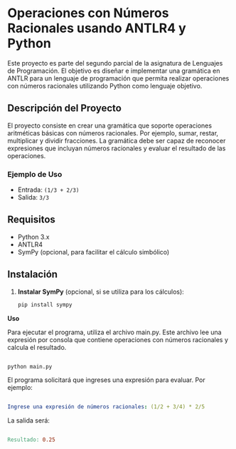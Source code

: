 # Operaciones con Números Racionales usando ANTLR4 y Python

Este proyecto es parte del segundo parcial de la asignatura de Lenguajes de Programación. El objetivo es diseñar e implementar una gramática en ANTLR para un lenguaje de programación que permita realizar operaciones con números racionales utilizando Python como lenguaje objetivo.

## Descripción del Proyecto

El proyecto consiste en crear una gramática que soporte operaciones aritméticas básicas con números racionales. Por ejemplo, sumar, restar, multiplicar y dividir fracciones. La gramática debe ser capaz de reconocer expresiones que incluyan números racionales y evaluar el resultado de las operaciones.

### Ejemplo de Uso

- Entrada: `(1/3 + 2/3)`
- Salida: `3/3`

## Requisitos

- Python 3.x
- ANTLR4
- SymPy (opcional, para facilitar el cálculo simbólico)

## Instalación

1. **Instalar SymPy** (opcional, si se utiliza para los cálculos):

   ```bash
   pip install sympy

**Uso**

Para ejecutar el programa, utiliza el archivo main.py. Este archivo lee una expresión por consola que contiene operaciones con números racionales y calcula el resultado.

```bash

python main.py
```
El programa solicitará que ingreses una expresión para evaluar. Por ejemplo:

```yaml

Ingrese una expresión de números racionales: (1/2 + 3/4) * 2/5
```
La salida será:

```makefile

Resultado: 0.25
```

